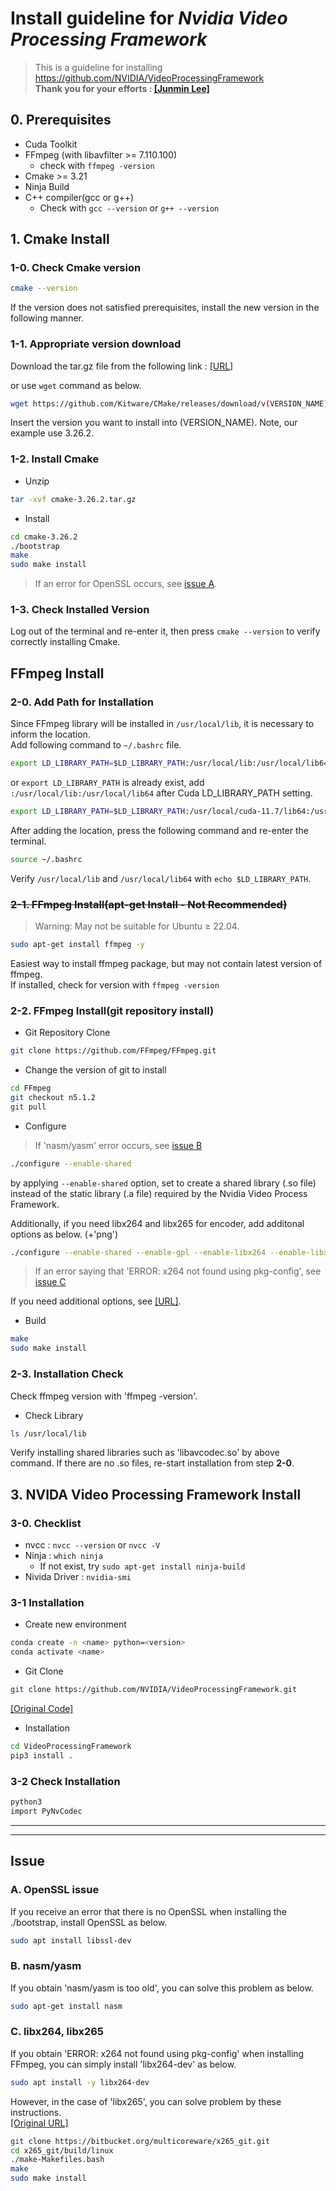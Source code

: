 # Install guideline for *Nvidia Video Processing Framework*
> This is a guideline for installing https://github.com/NVIDIA/VideoProcessingFramework \
> **Thank you for your efforts : [[Junmin Lee]](https://github.com/jumin-lee)**

## 0. Prerequisites
- Cuda Toolkit
- FFmpeg (with libavfilter >= 7.110.100)
  - check with `ffmpeg -version`
- Cmake >= 3.21
- Ninja Build
- C++ compiler(gcc or g++)
  - Check with `gcc --version` or `g++ --version`

## 1. Cmake Install
### 1-0. Check Cmake version
```bash
cmake --version
```
If the version does not satisfied prerequisites, install the new version in the following manner.

### 1-1. Appropriate version download
Download the tar.gz file from the following link : [[URL]](https://cmake.org/download/)

or use `wget` command as below.
```bash
wget https://github.com/Kitware/CMake/releases/download/v(VERSION_NAME)/cmake-(VERSION_NAME).tar.gz
```
Insert the version you want to install into (VERSION_NAME). Note, our example use 3.26.2.

### 1-2. Install Cmake
- Unzip
```bash
tar -xvf cmake-3.26.2.tar.gz
```

- Install
```bash
cd cmake-3.26.2
./bootstrap
make
sudo make install
```
> If an error for OpenSSL occurs, see [issue A](#OpenSSL).

### 1-3. Check Installed Version
Log out of the terminal and re-enter it, then press `cmake --version` to verify correctly installing Cmake.

## FFmpeg Install
### 2-0. Add Path for Installation
Since FFmpeg library will be installed in `/usr/local/lib`, it is necessary to inform the location.\
Add following command to `~/.bashrc` file.
```bash
export LD_LIBRARY_PATH=$LD_LIBRARY_PATH:/usr/local/lib:/usr/local/lib64
```

or `export LD_LIBRARY_PATH` is already exist, add `:/usr/local/lib:/usr/local/lib64` after Cuda LD_LIBRARY_PATH setting.
```bash
export LD_LIBRARY_PATH=$LD_LIBRARY_PATH:/usr/local/cuda-11.7/lib64:/usr/local/lib:/usr/local/lib64
```

After adding the location, press the following command and re-enter the terminal.
```bash
source ~/.bashrc
```

Verify `/usr/local/lib` and `/usr/local/lib64` with `echo $LD_LIBRARY_PATH`.

### ~~2-1. FFmpeg Install(apt-get Install - Not Recommended)~~
> Warning: May not be suitable for Ubuntu ≥ 22.04.
```bash
sudo apt-get install ffmpeg -y
```
Easiest way to install ffmpeg package, but may not contain latest version of ffmpeg.\
If installed, check for version with `ffmpeg -version`

  
### 2-2. FFmpeg Install(git repository install)
- Git Repository Clone
```bash
git clone https://github.com/FFmpeg/FFmpeg.git
```

- Change the version of git to install
```bash
cd FFmpeg
git checkout n5.1.2
git pull
```

- Configure
> If 'nasm/yasm' error occurs, see [issue B](#nasm)
```bash
./configure --enable-shared
```
by applying `--enable-shared` option, set to create a shared library (.so file) instead of the static library (.a file) required by the Nvidia Video Process Framework.

Additionally, if you need libx264 and libx265 for encoder, add additonal options as below. (+'png')
```bash
./configure --enable-shared --enable-gpl --enable-libx264 --enable-libx265 --enable-zlib
```
> If an error saying that 'ERROR: x264 not found using pkg-config', see [issue C](#libx265)

If you need additional options, see [[URL]](https://trac.ffmpeg.org/wiki/CompilationGuide/Ubuntu#FFmpeg).

- Build
```bash
make
sudo make install
```

### 2-3. Installation Check
Check ffmpeg version with 'ffmpeg -version'.

- Check Library
```bash
ls /usr/local/lib
```
Verify installing shared libraries such as 'libavcodec.so' by above command.
If there are no .so files, re-start installation from step **2-0**.

## 3. NVIDA Video Processing Framework Install
### 3-0. Checklist
- nvcc : `nvcc --version` or `nvcc -V`
- Ninja : `which ninja`
  - If not exist, try `sudo apt-get install ninja-build`
- Nivida Driver : `nvidia-smi`

### 3-1 Installation
- Create new environment
```bash
conda create -n <name> python=<version>
conda activate <name>
```

- Git Clone
```bash
git clone https://github.com/NVIDIA/VideoProcessingFramework.git
```
[[Original Code]](https://github.com/NVIDIA/VideoProcessingFramework)

- Installation
```bash
cd VideoProcessingFramework
pip3 install .
```

### 3-2 Check Installation
```bash
python3
import PyNvCodec
```


---
---
## Issue
<a name="OpenSSL"></a>
### A. OpenSSL issue
If you receive an error that there is no OpenSSL when installing the ./bootstrap, install OpenSSL as below.
```bash
sudo apt install libssl-dev
```
<a name="nasm"></a>
### B. nasm/yasm
If you obtain 'nasm/yasm is too old', you can solve this problem as below.
```bash
sudo apt-get install nasm
```
<a name="libx265"></a>
### C. libx264, libx265
If you obtain 'ERROR: x264 not found using pkg-config' when installing FFmpeg, you can simply install 'libx264-dev' as below.
```bash
sudo apt install -y libx264-dev
```

However, in the case of 'libx265', you can solve problem by these instructions.\
[[Original URL]](https://bitbucket.org/multicoreware/x265_git/wiki/Home)
```bash
git clone https://bitbucket.org/multicoreware/x265_git.git
cd x265_git/build/linux
./make-Makefiles.bash
make
sudo make install
```
